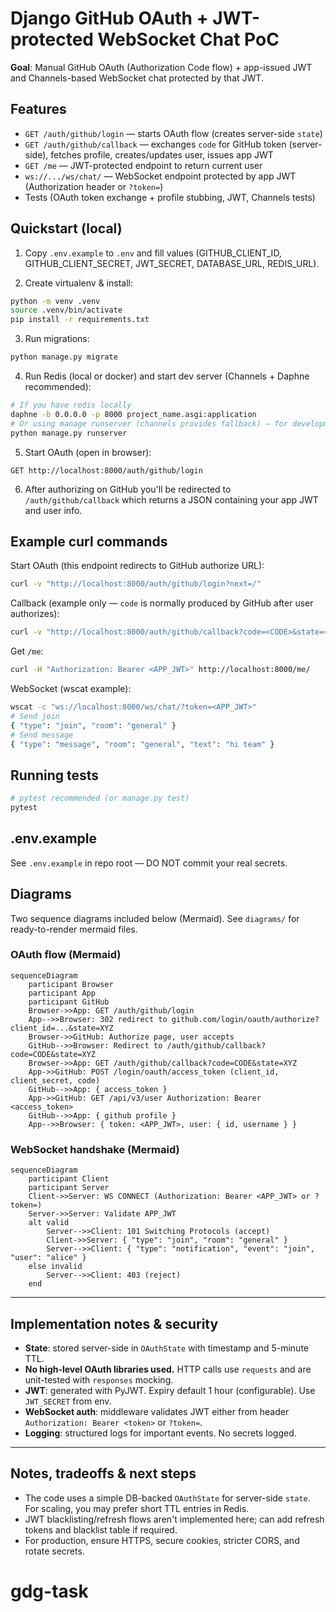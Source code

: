 # Django GitHub OAuth + JWT-protected WebSocket Chat PoC

**Goal**: Manual GitHub OAuth (Authorization Code flow) + app-issued JWT and Channels-based WebSocket chat protected by that JWT.

## Features
- `GET /auth/github/login` — starts OAuth flow (creates server-side `state`)
- `GET /auth/github/callback` — exchanges `code` for GitHub token (server-side), fetches profile, creates/updates user, issues app JWT
- `GET /me` — JWT-protected endpoint to return current user
- `ws://.../ws/chat/` — WebSocket endpoint protected by app JWT (Authorization header or `?token=`)
- Tests (OAuth token exchange + profile stubbing, JWT, Channels tests)

## Quickstart (local)

1. Copy `.env.example` to `.env` and fill values (GITHUB_CLIENT_ID, GITHUB_CLIENT_SECRET, JWT_SECRET, DATABASE_URL, REDIS_URL).

2. Create virtualenv & install:

```bash
python -m venv .venv
source .venv/bin/activate
pip install -r requirements.txt
```

3. Run migrations:

```bash
python manage.py migrate
```

4. Run Redis (local or docker) and start dev server (Channels + Daphne recommended):

```bash
# If you have redis locally
daphne -b 0.0.0.0 -p 8000 project_name.asgi:application
# Or using manage runserver (channels provides fallback) — for development only
python manage.py runserver
```

5. Start OAuth (open in browser):

```
GET http://localhost:8000/auth/github/login
```

6. After authorizing on GitHub you'll be redirected to `/auth/github/callback` which returns a JSON containing your app JWT and user info.

## Example curl commands

Start OAuth (this endpoint redirects to GitHub authorize URL):

```bash
curl -v "http://localhost:8000/auth/github/login?next=/"
```

Callback (example only — `code` is normally produced by GitHub after user authorizes):

```bash
curl -v "http://localhost:8000/auth/github/callback?code=<CODE>&state=<STATE>"
```

Get `/me`:

```bash
curl -H "Authorization: Bearer <APP_JWT>" http://localhost:8000/me/
```

WebSocket (wscat example):

```bash
wscat -c "ws://localhost:8000/ws/chat/?token=<APP_JWT>"
# Send join
{ "type": "join", "room": "general" }
# Send message
{ "type": "message", "room": "general", "text": "hi team" }
```

## Running tests

```bash
# pytest recommended (or manage.py test)
pytest
```

## .env.example
See `.env.example` in repo root — DO NOT commit your real secrets.

## Diagrams
Two sequence diagrams included below (Mermaid). See `diagrams/` for ready-to-render mermaid files.

### OAuth flow (Mermaid)

```mermaid
sequenceDiagram
    participant Browser
    participant App
    participant GitHub
    Browser->>App: GET /auth/github/login
    App-->>Browser: 302 redirect to github.com/login/oauth/authorize?client_id=...&state=XYZ
    Browser->>GitHub: Authorize page, user accepts
    GitHub-->>Browser: Redirect to /auth/github/callback?code=CODE&state=XYZ
    Browser->>App: GET /auth/github/callback?code=CODE&state=XYZ
    App->>GitHub: POST /login/oauth/access_token (client_id, client_secret, code)
    GitHub-->>App: { access_token }
    App->>GitHub: GET /api/v3/user Authorization: Bearer <access_token>
    GitHub-->>App: { github profile }
    App-->>Browser: { token: <APP_JWT>, user: { id, username } }
```

### WebSocket handshake (Mermaid)

```mermaid
sequenceDiagram
    participant Client
    participant Server
    Client->>Server: WS CONNECT (Authorization: Bearer <APP_JWT> or ?token=)
    Server->>Server: Validate APP_JWT
    alt valid
        Server-->>Client: 101 Switching Protocols (accept)
        Client->>Server: { "type": "join", "room": "general" }
        Server-->>Client: { "type": "notification", "event": "join", "user": "alice" }
    else invalid
        Server-->>Client: 403 (reject)
    end
```

---

## Implementation notes & security
- **State**: stored server-side in `OAuthState` with timestamp and 5-minute TTL.
- **No high-level OAuth libraries used.** HTTP calls use `requests` and are unit-tested with `responses` mocking.
- **JWT**: generated with PyJWT. Expiry default 1 hour (configurable). Use `JWT_SECRET` from env.
- **WebSocket auth**: middleware validates JWT either from header `Authorization: Bearer <token>` or `?token=`.
- **Logging**: structured logs for important events. No secrets logged.

---

## Notes, tradeoffs & next steps
- The code uses a simple DB-backed `OAuthState` for server-side `state`. For scaling, you may prefer short TTL entries in Redis.
- JWT blacklisting/refresh flows aren't implemented here; can add refresh tokens and blacklist table if required.
- For production, ensure HTTPS, secure cookies, stricter CORS, and rotate secrets.
# gdg-task
